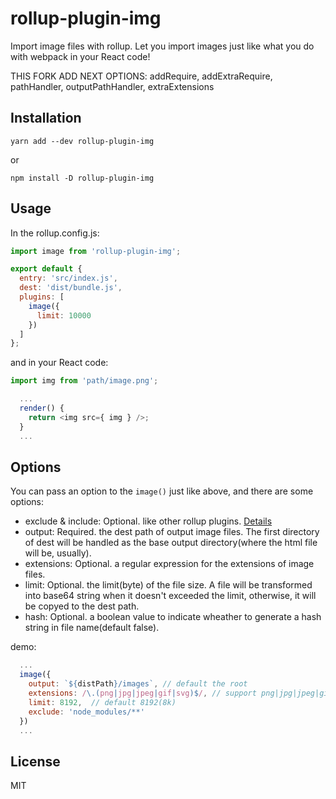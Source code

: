 # rollup-plugin-img

Import image files with rollup. Let you import images just like what you do with webpack in your React code!

THIS FORK ADD NEXT OPTIONS: addRequire, addExtraRequire, pathHandler, outputPathHandler, extraExtensions


## Installation

    yarn add --dev rollup-plugin-img
    
or 

    npm install -D rollup-plugin-img
    
## Usage

In the rollup.config.js:

```JavaScript
import image from 'rollup-plugin-img';

export default {
  entry: 'src/index.js',
  dest: 'dist/bundle.js',
  plugins: [
    image({
      limit: 10000
    })
  ]
};
```

and in your React code:

```JavaScript
import img from 'path/image.png';

  ...
  render() {
    return <img src={ img } />;
  }
  ...
```

## Options

You can pass an option to the `image()` just like above, and there are some options:

- exclude & include: Optional. like other rollup plugins. [Details](https://github.com/rollup/rollup/wiki/Plugins)
- output: Required. the dest path of output image files. The first directory of dest will be handled as the base output directory(where the html file will be, usually).
- extensions: Optional. a regular expression for the extensions of image files.
- limit: Optional. the limit(byte) of the file size. A file will be transformed into base64 string when it doesn't exceeded the limit, otherwise, it will be copyed to the dest path.
- hash: Optional. a boolean value to indicate wheather to generate a hash string in file name(default false).

demo:

```JavaScript
  ...
  image({
    output: `${distPath}/images`, // default the root
    extensions: /\.(png|jpg|jpeg|gif|svg)$/, // support png|jpg|jpeg|gif|svg, and it's alse the default value
    limit: 8192,  // default 8192(8k)
    exclude: 'node_modules/**'
  })
  ...
```

## License

MIT

